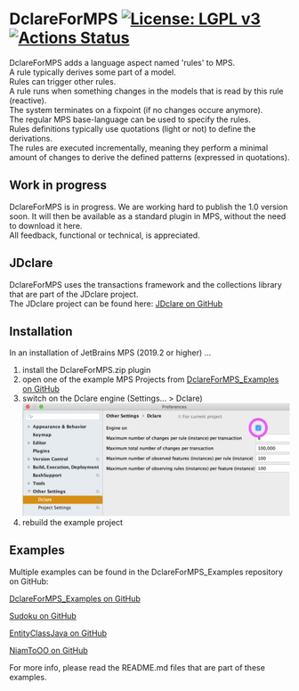 DclareForMPS [![License: LGPL v3](https://img.shields.io/badge/License-LGPL%20v3-blue.svg)](https://www.gnu.org/licenses/lgpl-3.0) [![Actions Status](https://github.com/ModelingValueGroup/DclareForMPS/workflows/build/badge.svg)](https://github.com/ModelingValueGroup/DclareForMPS/actions)
================================
DclareForMPS adds a language aspect named 'rules' to MPS.  
A rule typically derives some part of a model.  
Rules can trigger other rules.  
A rule runs when something changes in the models that is read by this rule (reactive).  
The system terminates on a fixpoint (if no changes occure anymore).  
The regular MPS base-language can be used to specify the rules.  
Rules definitions typically use quotations (light or not) to define the derivations.  
The rules are executed incrementally, meaning they perform a minimal amount of changes to derive the defined patterns (expressed in quotations).

## Work in progress
DclareForMPS is in progress.
We are working hard to publish the 1.0 version soon. It will then be available as a standard plugin in MPS, without the need to download it here.  
All feedback, functional or technical, is appreciated.

## JDclare
DclareForMPS uses the transactions framework and the collections library that are part of the JDclare project.  
The JDclare project can be found here: [JDclare on GitHub](https://github.com/ModelingValueGroup/jdclare)

## Installation
In an installation of JetBrains MPS (2019.2 or higher) ...  
1. install the DclareForMPS.zip plugin  
2. open one of the example MPS Projects from [DclareForMPS_Examples on GitHub](https://github.com/ModelingValueGroup/DclareForMPS_Examples)  
3. switch on the Dclare engine (Settings... > Dclare)  
![check the engine checkbox](docs/engineOn.png "Engine on")  
4. rebuild the example project  

## Examples
Multiple examples can be found in the DclareForMPS_Examples repository on GitHub:

[DclareForMPS_Examples on GitHub](https://github.com/ModelingValueGroup/DclareForMPS_Examples)

[Sudoku on GitHub](https://github.com/ModelingValueGroup/Sudoku)

[EntityClassJava on GitHub](https://github.com/ModelingValueGroup/EntityClassJava)

[NiamToOO on GitHub](https://github.com/ModelingValueGroup/NiamToOO)


For more info, please read the README.md files that are part of these examples.
